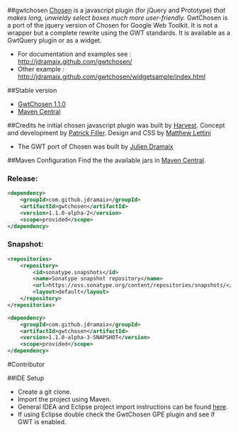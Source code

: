 ##gwtchosen
[Chosen](https://github.com/harvesthq/chosen) is a javascript plugin (for jQuery and Prototype) _that makes long, unwieldy select boxes much more user-friendly._ GwtChosen is a port of the jquery version of Chosen for Google Web Toolkit. It is not a wrapper but a complete rewrite using the GWT standards. It is available as a GwtQuery plugin or as a widget.

* For documentation and examples see : http://jdramaix.github.com/gwtchosen/
* Other example : http://jdramaix.github.com/gwtchosen/widgetsample/index.html

##Stable version
* [GwtChosen 1.1.0](http://code.google.com/p/gwtquery-plugins/downloads/detail?name=gwtchosen-1.1.0.jar)
* [Maven Central](http://search.maven.org/#search%7Cga%7C1%7Ccom.github.jdramaix)

##Credits
he initial chosen javascript plugin was built by [Harvest](http://www.getharvest.com/). Concept and development by [Patrick Filler](http://patrickfiller.com/). Design and CSS by [Matthew Lettini](http://matthewlettini.com/)

* The GWT port of Chosen was built by [Julien Dramaix](https://plus.google.com/u/0/103916508880440628637)

##Maven Configuration
Find the the available jars in [Maven Central](http://search.maven.org/#search%7Cga%7C1%7Ccom.github.jdramaix).

### Release:
```xml
<dependency>
    <groupId>com.github.jdramaix</groupId>
    <artifactId>gwtchosen</artifactId>
    <version>1.1.0-alpha-2</version>
    <scope>provided</scope>
</dependency>
```

### Snapshot:
```xml
<repositories>
    <repository>
        <id>sonatype.snapshots</id>
        <name>Sonatype snapshot repository</name>
        <url>https://oss.sonatype.org/content/repositories/snapshots/</url>
        <layout>default</layout>
    </repository>
</repositories>

<dependency>
    <groupId>com.github.jdramaix</groupId>
    <artifactId>gwtchosen</artifactId>
    <version>1.1.0-alpha-3-SNAPSHOT</version>
    <scope>provided</scope>
</dependency>
```

#Contributor

##IDE Setup
* Create a git clone.
* Import the project using Maven.
* General IDEA and Eclipse project import instructions can be found [here](http://c.gwt-examples.com/home/maven/ide-import).
* If using Eclipse double check the GwtChosen GPE plugin and see if GWT is enabled.

